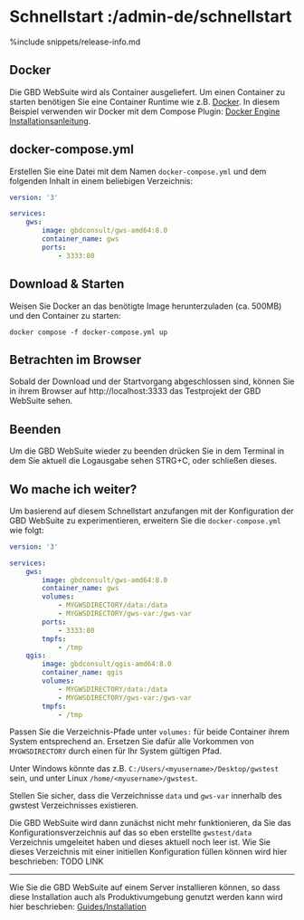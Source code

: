 # Schnellstart :/admin-de/schnellstart

<!--
    Schreibstil:
    Aussagen über die GBD WebSuite als kurze, bündige Fakten.
        z.B.  Die GBD WebSuite wird als Container ausgeliefert. 
    Handlungsaufforderungen als imperativ, förmliche Anrede
        z.B.  Erstellen Sie eine Datei mit dem Namen `docker-compose.yml`:
    
    Zielsetzung:
    - So kurz und bündig wie möglich.
    - Verweis auf Dokumentation benötigter Fremdsoftware.
    - Führen des Benutzers durch minimal-Beispiel zum Starten der WebSuite und betrachten des mitgelieferten Demo-Projektes.
    - Optional: Vorbereitung auf "Guide: Einfaches Projekt"
-->

%include snippets/release-info.md

## Docker
Die GBD WebSuite wird als Container ausgeliefert. 
Um einen Container zu starten benötigen Sie eine Container Runtime wie z.B. 
[Docker](https://docker.com). 
In diesem Beispiel verwenden wir Docker mit dem 
Compose Plugin: [Docker Engine Installationsanleitung](https://docs.docker.com/engine/install/#supported-platforms).

## docker-compose.yml
Erstellen Sie eine Datei mit dem Namen `docker-compose.yml` und dem folgenden 
Inhalt in einem beliebigen Verzeichnis:

```yaml
version: '3'

services:
    gws:
        image: gbdconsult/gws-amd64:8.0
        container_name: gws
        ports:
            - 3333:80
```


## Download & Starten
Weisen Sie Docker an das benötigte Image herunterzuladen (ca. 500MB) und den 
Container zu starten: 

    docker compose -f docker-compose.yml up


## Betrachten im Browser
Sobald der Download und der Startvorgang abgeschlossen sind, können Sie in ihrem 
Browser auf http://localhost:3333 das Testprojekt der GBD WebSuite sehen.


## Beenden
Um die GBD WebSuite wieder zu beenden drücken Sie in dem Terminal in dem Sie 
aktuell die Logausgabe sehen STRG+C, oder schließen dieses.


## Wo mache ich weiter?

Um basierend auf diesem Schnellstart anzufangen mit der Konfiguration der GBD 
WebSuite zu experimentieren, erweitern Sie die `docker-compose.yml` wie folgt:

```yaml
version: '3'

services:
    gws:
        image: gbdconsult/gws-amd64:8.0
        container_name: gws
        volumes:
            - MYGWSDIRECTORY/data:/data
            - MYGWSDIRECTORY/gws-var:/gws-var
        ports:
            - 3333:80
        tmpfs:
            - /tmp
    qgis:
        image: gbdconsult/qgis-amd64:8.0
        container_name: qgis
        volumes:
            - MYGWSDIRECTORY/data:/data
            - MYGWSDIRECTORY/gws-var:/gws-var
        tmpfs:
            - /tmp
```

Passen Sie die Verzeichnis-Pfade unter `volumes:` für beide Container ihrem 
System entsprechend an. Ersetzen Sie dafür alle Vorkommen von `MYGWSDIRECTORY` 
durch einen für Ihr System gültigen Pfad.

Unter Windows könnte das z.B. `C:/Users/<myusername>/Desktop/gwstest` sein, und 
unter Linux `/home/<myusername>/gwstest`.

Stellen Sie sicher, dass die Verzeichnisse `data` und `gws-var` innerhalb des 
gwstest Verzeichnisses existieren.

Die GBD WebSuite wird dann zunächst nicht mehr funktionieren, da Sie das 
Konfigurationsverzeichnis auf das so eben erstellte `gwstest/data` Verzeichnis 
umgeleitet haben und dieses aktuell noch leer ist. Wie Sie dieses Verzeichnis 
mit einer initiellen Konfiguration füllen können wird hier beschrieben: TODO LINK 

----

Wie Sie die GBD WebSuite auf einem Server installieren können, so dass diese 
Installation auch als Produktivumgebung genutzt werden kann wird hier 
beschrieben: [Guides/Installation](/admin-de/guides/installation)